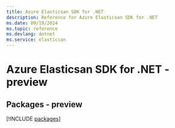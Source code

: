 ```yaml
---
title: Azure Elasticsan SDK for .NET
description: Reference for Azure Elasticsan SDK for .NET
ms.date: 09/19/2024
ms.topic: reference
ms.devlang: dotnet
ms.service: elasticsan
---
```

# Azure Elasticsan SDK for .NET - preview
## Packages - preview
[!INCLUDE [packages](elasticsan-index.md)]